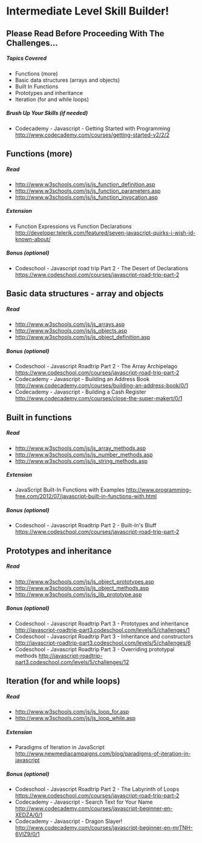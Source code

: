 # Intermediate Level Skill Builder!

## Please Read Before Proceeding With The Challenges...

##### Topics Covered

- Functions (more)
- Basic data structures (arrays and objects)
- Built In Functions
- Prototypes and inheritance
- Iteration (for and while loops)

##### Brush Up Your Skills (if needed)
- Codecademy - Javascript - Getting Started with Programming
<http://www.codecademy.com/courses/getting-started-v2/2/2>

## Functions (more)

##### Read
- <http://www.w3schools.com/js/js_function_definition.asp>
- <http://www.w3schools.com/js/js_function_parameters.asp>
- <http://www.w3schools.com/js/js_function_invocation.asp>

##### Extension

- Function Expressions vs Function Declarations
<http://developer.telerik.com/featured/seven-javascript-quirks-i-wish-id-known-about/>

##### Bonus (optional)

- Codeschool - Javascript road trip Part 2 - The Desert of Declarations
<https://www.codeschool.com/courses/javascript-road-trip-part-2>

## Basic data structures - array and objects

##### Read

- <http://www.w3schools.com/js/js_arrays.asp>
- <http://www.w3schools.com/js/js_objects.asp>
- <http://www.w3schools.com/js/js_object_definition.asp>

##### Bonus (optional)

- Codeschool - Javascript Roadtrip Part 2 - The Array Archipelago
<https://www.codeschool.com/courses/javascript-road-trip-part-2>
- Codecademy - Javascript - Building an Address Book
<http://www.codecademy.com/courses/building-an-address-book/0/1>
- Codecademy - Javascript - Building a Cash Register
<http://www.codecademy.com/courses/close-the-super-makert/0/1>

## Built in functions

##### Read
- <http://www.w3schools.com/js/js_array_methods.asp>
- <http://www.w3schools.com/js/js_number_methods.asp>
- <http://www.w3schools.com/js/js_string_methods.asp>

##### Extension

- JavaScript Built-In Functions with Examples
<http://www.programming-free.com/2012/07/javascript-built-in-functions-with.html>

##### Bonus (optional)

- Codeschool - Javascript Roadtrip Part 2 - Built-In's Bluff
<https://www.codeschool.com/courses/javascript-road-trip-part-2>

## Prototypes and inheritance

##### Read
- <http://www.w3schools.com/js/js_object_prototypes.asp>
- <http://www.w3schools.com/js/js_object_methods.asp>
- <http://www.w3schools.com/js/js_lib_prototype.asp>

##### Bonus (optional)

- Codeschool - Javascript Roadtrip Part 3 - Prototypes and inheritance
<http://javascript-roadtrip-part3.codeschool.com/levels/5/challenges/1>
- Codeschool - Javascript Roadtrip Part 3 - Inheritance and constructors
<http://javascript-roadtrip-part3.codeschool.com/levels/5/challenges/6>
- Codeschool - Javascript Roadtrip Part 3 - Overriding prototypal methods
<http://javascript-roadtrip-part3.codeschool.com/levels/5/challenges/12>

## Iteration (for and while loops)

##### Read
- <http://www.w3schools.com/js/js_loop_for.asp>
- <http://www.w3schools.com/js/js_loop_while.asp>

##### Extension

- Paradigms of Iteration in JavaScript
<http://www.newmediacampaigns.com/blog/paradigms-of-iteration-in-javascript>

##### Bonus (optional)

- Codeschool - Javascript Roadtrip Part 2 - The Labyrinth of Loops
<https://www.codeschool.com/courses/javascript-road-trip-part-2>
- Codecademy - Javascript - Search Text for Your Name
<http://www.codecademy.com/courses/javascript-beginner-en-XEDZA/0/1>
- Codecademy - Javascript - Dragon Slayer!
<http://www.codecademy.com/courses/javascript-beginner-en-mrTNH-6VIZ9/0/1>
